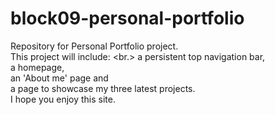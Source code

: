 # block09-personal-portfolio
Repository for Personal Portfolio project.<br>
This project will include: <br.>
a persistent top navigation bar, <br>
a homepage,<br>
 an 'About me' page and <br>
 a page to showcase my three latest projects.<br>
I hope you enjoy this site.
